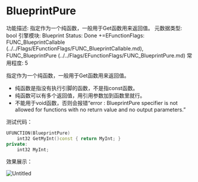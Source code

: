 # BlueprintPure

功能描述: 指定作为一个纯函数，一般用于Get函数用来返回值。
元数据类型: bool
引擎模块: Blueprint
Status: Done
+=EFunctionFlags: FUNC_BlueprintCallable (../../Flags/EFunctionFlags/FUNC_BlueprintCallable.md), FUNC_BlueprintPure (../../Flags/EFunctionFlags/FUNC_BlueprintPure.md)
常用程度: 5

指定作为一个纯函数，一般用于Get函数用来返回值。

- 纯函数是指没有执行引脚的函数，不是指const函数。
- 纯函数可以有多个返回值，用引用参数加到函数里就行。
- 不能用于void函数，否则会报错“error : BlueprintPure specifier is not allowed for functions with no return value and no output parameters.”

测试代码：

```cpp
UFUNCTION(BlueprintPure)
	int32 GetMyInt()const { return MyInt; }
private:
	int32 MyInt;
```

效果展示：

![Untitled](BlueprintPure/Untitled.png)